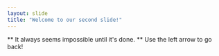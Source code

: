 ```yaml
---
layout: slide
title: "Welcome to our second slide!"
---
```

** It always seems impossible until it's done. **
Use the left arrow to go back!
